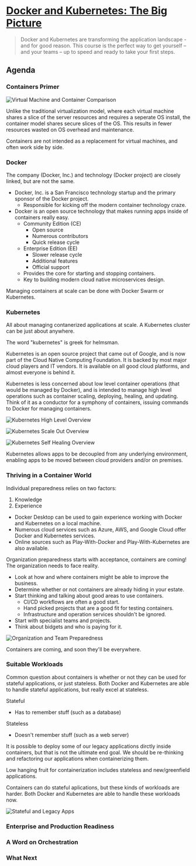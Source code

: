 # [Docker and Kubernetes: The Big Picture](https://app.pluralsight.com/library/courses/docker-kubernetes-big-picture/table-of-contents)

> Docker and Kubernetes are transforming the application landscape - and for good reason. This course is the perfect way to get yourself – and your teams – up to speed and ready to take your first steps.

## Agenda

### Containers Primer

![Virtual Machine and Container Comparison](2019-12-02-08_51_48-Pluralsight.png)

Unlike the traditional virtualization model, where each virtual machine shares a slice of the server resources and requires a seperate OS install, the container model shares secure slices of the OS.  This results in fewer resources wasted on OS overhead and maintenance.

Containers are not intended as a replacement for virtual machines, and often work side by side.

### Docker

The company (Docker, Inc.) and technology (Docker project) are closely linked, but are not the same.  

- Docker, Inc. is a San Francisco technology startup and the primary sponsor of the Docker project.
  - Responsible for kicking off the modern container technology craze.
- Docker is an open source technology that makes running apps inside of containers really easy.
  - Community Edition (CE)
    - Open source
    - Numerous contributors
    - Quick release cycle
  - Enterprise Edition (EE)
    - Slower release cycle
    - Additional features
    - Official support
  - Provides the core for starting and stopping containers.
  - Key to building modern cloud native microservices design.

Managing containers at scale can be done with Docker Swarm or Kubernetes.

### Kubernetes

All about managing contanerized applications at scale.  A Kubernetes cluster can be just about anywhere.

The word "kubernetes" is greek for helmsman.

Kubernetes is an open source project that came out of Google, and is now part of the Cloud Native Computing Foundation.  It is backed by most major cloud players and IT vendors.  It is available on all good cloud platforms, and almost everyone is behind it.

Kubernetes is less concerned about low level container operations (that would be managed by Docker), and is intended to manage high level operations such as container scaling, deploying, healing, and updating.  Think of it as a conductor for a symphony of containers, issuing commands to Docker for managing containers.

![Kubernetes High Level Overview](2019-12-02-10_29_12-Pluralsight.png)

![Kubernetes Scale Out Overview](2019-12-02-10_44_33-Pluralsight.png)

![Kubernetes Self Healing Overview](2019-12-02-10_46_31-Pluralsight.png)

Kubernetes allows apps to be decoupled from any underlying environment, enabling apps to be moved between cloud providers and/or on premises.

### Thriving in a Container World

Individual preparedness relies on two factors:

1. Knowledge
1. Experience

- Docker Desktop can be used to gain experience working with Docker and Kubernetes on a local machine.
- Numerous cloud services such as Azure, AWS, and Google Cloud offer Docker and Kubernetes services.
- Online sources such as Play-With-Docker and Play-With-Kubernetes are also available.

Organization preparedness starts with acceptance, containers are coming!  The organization needs to face reality.  

- Look at how and where containers might be able to improve the business.
- Determine whether or not containers are already hiding in your estate.
- Start thinking and talking about good areas to use containers.
  - CI/CD workflows are often a good start.
  - Hand picked projects that are a good fit for testing containers.
  - Infrastructure and operation services shouldn't be ignored.
- Start with specialist teams and projects.
- Think about bidgets and who is paying for it.

![Organization and Team Preparedness](2019-12-02-11_04_32-Pluralsight.png)

Containers are coming, and soon they'll be everywhere.

### Suitable Workloads

Common question about containers is whether or not they can be used for stateful applications, or just stateless.  Both Docker and Kubernetes are able to handle stateful applications, but really excel at stateless.

Stateful

- Has to remember stuff (such as a database)

Stateless

- Doesn't remember stuff (such as a web server)

It is possible to deploy some of our legacy applications dirctly inside containers, but that is not the ultimate end goal.  We should be re-thinking and refactoring our applications when containerizing them.

Low hanging fruit for containerization includes stateless and new/greenfield applications.

Containers can do stateful aplications, but these kinds of workloads are harder.  Both Docker and Kubernetes are able to handle these workloads now.

![Stateful and Legacy Apps](2019-12-02-11_27_26-Pluralsight.png)

### Enterprise and Production Readiness

### A Word on Orchestration

### What Next
